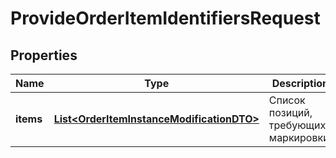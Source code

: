 

# ProvideOrderItemIdentifiersRequest


## Properties

| Name | Type | Description | Notes |
|------------ | ------------- | ------------- | -------------|
|**items** | [**List&lt;OrderItemInstanceModificationDTO&gt;**](OrderItemInstanceModificationDTO.md) | Список позиций, требующих маркировки.  |  |



